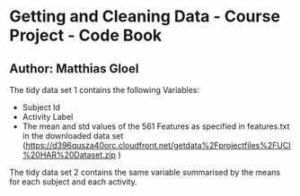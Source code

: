 # Getting and Cleaning Data - Course Project - Code Book

## Author: Matthias Gloel

The tidy data set 1 contains the following Variables:
* Subject Id
* Activity Label
* The mean and std values of the 561 Features as specified in features.txt in the downloaded data set (https://d396qusza40orc.cloudfront.net/getdata%2Fprojectfiles%2FUCI%20HAR%20Dataset.zip 
)

The tidy data set 2 contains  the same variable summarised by the means for each subject and each activity. 
